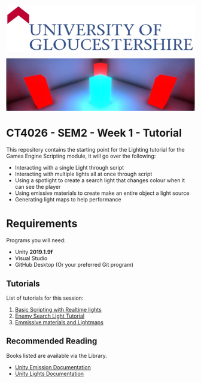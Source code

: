 ![UOG Logo](IMG-All/uoglogo.jpg)

![Thumb3](IMG-All/thumb3.png)

# CT4026 - SEM2 - Week 1 - Tutorial
This repository contains the starting point for the Lighting tutorial for the Games Engine Scripting module, it will go over the following:

- Interacting with a single Light through script
- Interacting with multiple lights all at once through script
- Using a spotlight to create a search light that changes colour when it can see the player
- Using emissive materials to create make an entire object a light source
- Generating light maps to help performance

# Requirements
Programs you will need:

- Unity **2019.1.9f**
- Visual Studio
- GitHub Desktop (Or your preferred Git program)

## Tutorials
List of tutorials for this session:

1. [Basic Scripting with Realtime lights](CT4026-LightingTutorial-1-ControllingLightsViaScript.md)
2. [Enemy Search Light Tutorial](CT4026-LightingTutorial-2-SearchLight.md)
3. [Emmissive materials and Lightmaps](CT4026-LightingTutorial-3-EmissiveMaterials.md)

## Recommended Reading
Books listed are available via the Library.

- [Unity Emission Documentation](https://docs.unity3d.com/Manual/StandardShaderMaterialParameterEmission.html)
- [Unity Lights Documentation](https://docs.unity3d.com/Manual/Lighting.html)